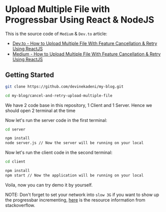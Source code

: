 # Upload Multiple File with Progressbar Using React & NodeJS

This is the source code of `Medium` & `Dev.to` article:

- [Dev.to - How to Upload Multiple File With Feature Cancellation & Retry Using ReactJS](https://dev.to/devinekadeni/how-to-upload-multiple-file-with-feature-cancellation-retry-using-reactjs-18cd)
- [Medium - How to Upload Multiple File With Feature Cancellation & Retry Using ReactJS](https://devinekadeni.medium.com/how-to-upload-multiple-file-with-feature-cancellation-retry-using-reactjs-81cb5c9ce629)

## Getting Started

```bash
git clone https://github.com/devinekadeni/my-blog.git

cd my-blog/cancel-and-retry-upload-multiple-file
```

We have 2 code base in this repository, 1 Client and 1 Server.
Hence we should open 2 terminal at the time

Now let's run the server code in the first terminal:

```bash
cd server

npm install
node server.js // Now the server will be running on your local
```

Now let's run the client code in the second terminal:

```bash
cd client

npm install
npm start // Now the application will be running on your local
```

Voila, now you can try demo it by yourself.

NOTE: Don't forget to set your network into `slow 3G` if you want to show up the progressbar incrementing, [here](https://stackoverflow.com/questions/41088022/how-to-get-onuploadprogress-in-axios/48412965#48412965) is the resource information from stackoverflow.

